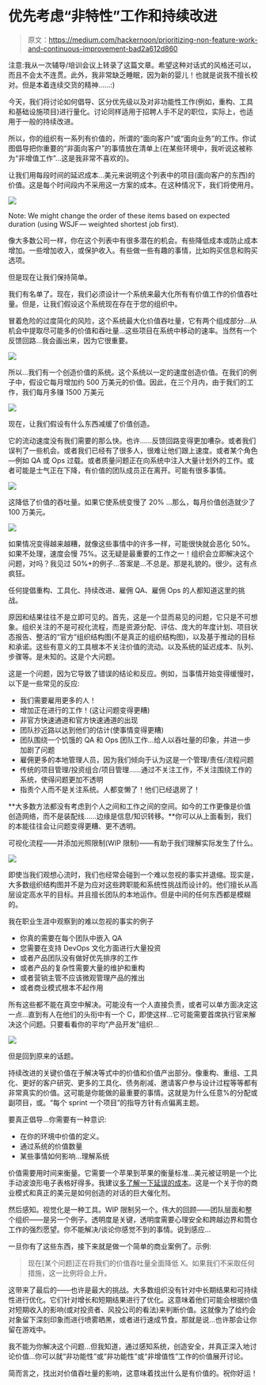 # 优先考虑“非特性”工作和持续改进

> 原文：<https://medium.com/hackernoon/prioritizing-non-feature-work-and-continuous-improvement-bad2a612d860>

注意:我从一次辅导/培训会议上转录了这篇文章。希望这种对话式的风格还可以，而且不会太不连贯。此外，我非常缺乏睡眠，因为新的婴儿！也就是说我不擅长校对。但是本着连续交货的精神……:)

今天，我们将讨论如何倡导、区分优先级以及对非功能性工作(例如，重构、工具和基础设施项目)进行量化。讨论同样适用于招聘人手不足的职位，实际上，也适用于一般的持续改进。

所以，你的组织有一系列有价值的，所谓的“面向客户”或“面向业务”的工作。你试图倡导把你重要的“非面向客户”的事情放在清单上(在某些环境中，我听说这被称为“非增值工作”…这是我非常不喜欢的)。

让我们用每段时间的延迟成本…美元来说明这个列表中的项目(面向客户的东西)的价值。这是每个时间段内不采用这一方案的成本。在这种情况下，我们将使用月。

![](img/19c122075f005d2a036dd82725f7c115.png)

Note: We might change the order of these items based on expected duration (using WSJF — weighted shortest job first).

像大多数公司一样，你在这个列表中有很多潜在的机会。有些降低成本或防止成本增加。一些增加收入，或保护收入。有些做一些有趣的事情，比如购买信息和购买选项。

但是现在让我们保持简单。

我们有名单了。现在，我们必须设计一个系统来最大化所有有价值工作的价值吞吐量。但是，让我们假设这个系统现在存在于您的组织中。

冒着危险的过度简化的风险，这个系统最大化价值吞吐量，它有两个组成部分…从机会中提取尽可能多的价值和吞吐量…这些项目在系统中移动的速率。当然有一个反馈回路…我会画出来，因为它很重要。

![](img/d693a5f8b32b9799ef3f8f090f3a2c07.png)

所以…我们有一个创造价值的系统。这个系统以一定的速度创造价值。在我们的例子中，假设它每月增加约 500 万美元的价值。因此，在三个月内，由于我们的工作，我们每月多赚 1500 万美元

![](img/4bbb82bf6fe27bf8046c4ccbb5c90ca0.png)

现在，让我们假设有什么东西减缓了价值创造。

它的流动速度没有我们需要的那么快。也许……反馈回路变得更加嘈杂。或者我们误判了一些机会。或者我们已经有了很多人，很难让他们跟上速度。或者某个角色—例如 QA 或 Ops 过载。或者质量问题正在向系统中注入大量计划外的工作。或者可能是士气正在下降，有价值的团队成员正在离开。可能有很多事情。

![](img/8a8d5b6f2d3dc7376dbaac11211de880.png)

这降低了价值的吞吐量。如果它使系统变慢了 20% …那么，每月价值创造就少了 100 万美元。

![](img/4a90e974c713176cc35752c3cb0276be.png)

如果情况变得越来越糟，就像这些事情中的许多一样，可能很快就会恶化 50%。如果不处理，速度会慢 75%。这无疑是最重要的工作之一！组织会立即解决这个问题，对吗？我见过 50%+的例子…答案是…不总是。那是礼貌的。很少。这有点疯狂。

任何提倡重构、工具化、持续改进、雇佣 QA、雇佣 Ops 的人都知道这里的挑战。

原因和结果往往不是立即可见的。首先，这是一个显而易见的问题，它只是不可想象。组织关注的不是可视化流程，而是资源分配、评估、庞大的年度计划、项目状态报告、整洁的“官方”组织结构图(不是真正的组织结构图)，以及基于推动的目标和承诺。这些有意义的工具根本不关注价值的流动。以及系统的延迟成本、队列、步骤等。是未知的。这是个大问题。

这是一个问题，因为它导致了错误的结论和反应。例如，当事情开始变得缓慢时，以下是一些常见的反应:

*   我们需要雇用更多的人！
*   增加正在进行的工作！(这让问题变得更糟)
*   非官方快速通道和官方快速通道的出现
*   团队抄近路以达到他们的估计(使事情变得更糟)
*   团队围绕一个饥饿的 QA 和 Ops 团队工作…给人以吞吐量的印象，并进一步加剧了问题
*   雇佣更多的本地管理人员，因为我们倾向于认为这是一个管理/责任/流程问题
*   传统的项目管理/投资组合/项目管理……通过不关注工作，不关注围绕工作的系统，使得问题更加不透明
*   指责个人而不是关注系统。人都变懒了！他们已经退房了！

**大多数方法都没有考虑到个人之间和工作之间的空间。如今的工作更像是价值创造网络，而不是装配线……边缘是信息/知识转移。**你可以从上面看到，我们的本能往往会让问题变得更糟、更不透明。

可视化流程——并添加光照限制(WIP 限制)——有助于我们理解实际发生了什么。

![](img/04facfbc8554de65580d4d11b9a6894b.png)

即使当我们观想心流时，我们也经常会碰到一个难以忽视的事实并退缩。现实是，大多数组织结构图并不是为应对这些跨职能和系统性挑战而设计的。他们擅长从高层设定高水平的目标。并且擅长团队的本地运作。但是中间的任何东西都是模糊的。

我在职业生涯中观察到的难以忽视的事实的例子

*   你真的需要在每个团队中嵌入 QA
*   您需要在支持 DevOps 文化方面进行大量投资
*   或者产品团队没有做好优先排序的工作
*   或者产品的复杂性需要大量的维护和重构
*   或者营销主管不应该微观管理产品的推出
*   或者商业模式根本不起作用

所有这些都不能在真空中解决。可能没有一个人直接负责，或者可以单方面决定这一点…直到有人在他们的头衔中有一个 C，即使这样…它可能需要首席执行官来解决这个问题。只要看看你的平均“产品开发”组织…

![](img/537f0d166046d6d71728ef7fd4f30ff8.png)

但是回到原来的话题。

持续改进的关键价值在于解决等式中的价值和价值产出部分。像重构、重组、工具化、更好的客户研究、更多的工具化、债务削减、邀请客户参与设计过程等等都有非常真实的价值。这可能是你能做的最重要的事情。这就是为什么任意%的分配或副项目，或。“每个 sprint 一个项目”的指导方针有点偏离主题。

要真正倡导…你需要有一种意识:

*   在你的环境中价值的定义。
*   通过系统的价值数量
*   某些事情如何影响…理解系统

价值需要用时间来衡量。它需要一个苹果到苹果的衡量标准…美元被证明是一个比手动波浪形电子表格好得多。我建议[多了解一下延误的成本](http://blackswanfarming.com/cost-of-delay/)。这是一个关于你的商业模式和真正的美元是如何创造的对话的巨大催化剂。

然后感知。视觉化是一种工具。WIP 限制另一个。伟大的回顾——团队层面和整个组织——是另一个例子。透明度是关键，透明度需要心理安全和跨越边界和筒仓工作的强烈愿望。你不能解决/谈论你感觉不到的事情。说到感应…

一旦你有了这些东西，接下来就是做一个简单的商业案例了。示例:

> 现在[某个问题]正在将我们的价值吞吐量全面降低 X。如果我们不采取任何措施，这一比例将会上升。

这带来了最后的——也许是最大的挑战。大多数组织没有针对中长期结果和可持续性进行优化。它们针对增长和短期结果进行了优化。这意味着他们可能会根据价值对短期收入的影响(或对投资者、风投公司的看法)来判断价值。这就像为了给约会对象留下深刻印象而进行喷雾晒黑，或者进行速成节食。那就是说…也许那会让你留在游戏中。

我不能为你解决这个问题…但我知道，通过感知系统，创造安全，并真正深入地讨论价值…你可以就“非功能性”或“非功能性”或“非增值性”工作的价值展开讨论。

简而言之，找出对价值吞吐量的影响，这意味着找出什么是有价值的。祝你好运！